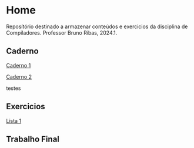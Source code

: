 # Home

Reposítório destinado a armazenar conteúdos e exercicios da disciplina de Compiladores. Professor Bruno Ribas, 2024.1.

## Caderno 

[Caderno 1](Caderno/caderno_1.md)

[Caderno 2]()

testes

## Exercicios

[Lista 1]()

## Trabalho Final